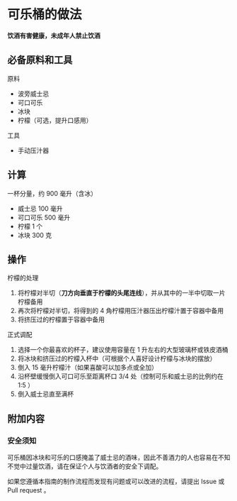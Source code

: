 # 可乐桶的做法

**饮酒有害健康，未成年人禁止饮酒**

## 必备原料和工具

原料

- 波旁威士忌
- 可口可乐
- 冰块
- 柠檬（可选，提升口感用）

工具

- 手动压汁器

## 计算

一杯分量，约 900 毫升（含冰）

- 威士忌 100 毫升
- 可口可乐 500 毫升
- 柠檬 1 个
- 冰块 300 克


## 操作

柠檬的处理

1. 将柠檬对半切（**刀方向垂直于柠檬的头尾连线**），并从其中的一半中切取一片柠檬备用
2. 再次将柠檬对半切，将得到的 4 角柠檬用压汁器压出柠檬汁置于容器中备用
3. 将挤压过的柠檬置于容器中备用


正式调配

1. 选择一个你最喜欢的杯子，建议使用容量在 1 升左右的大型玻璃杯或铁皮酒桶
2. 将冰块和挤压过的柠檬入杯中（可根据个人喜好设计柠檬与冰块的摆放）
3. 倒入 15 毫升柠檬汁（如果喜酸可以加多点或全加）
4. 沿杯壁缓慢倒入可口可乐至距离杯口 3/4 处（控制可乐和威士忌的比例约在 1:5 ）
5. 倒入威士忌直至满杯

## 附加内容


### 安全须知

可乐桶因冰块和可乐的口感掩盖了威士忌的酒味，因此不善酒力的人也容易在不知不觉中过量饮酒，请在保证个人与饮酒者的安全下调配。

如果您遵循本指南的制作流程而发现有问题或可以改进的流程，请提出 Issue 或 Pull request 。
